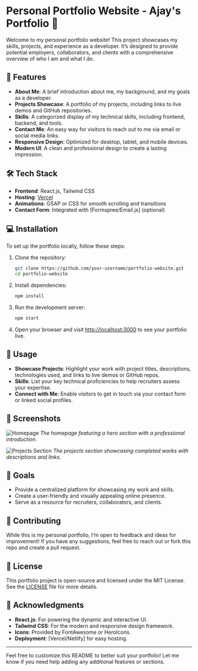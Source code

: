 # Personal Portfolio Website - Ajay's Portfolio 🚀

Welcome to my personal portfolio website! This project showcases my skills, projects, and experience as a developer. It’s designed to provide potential employers, collaborators, and clients with a comprehensive overview of who I am and what I do.

## 🌟 Features

- **About Me**: A brief introduction about me, my background, and my goals as a developer.
- **Projects Showcase**: A portfolio of my projects, including links to live demos and GitHub repositories.
- **Skills**: A categorized display of my technical skills, including frontend, backend, and tools.
- **Contact Me**: An easy way for visitors to reach out to me via email or social media links.
- **Responsive Design**: Optimized for desktop, tablet, and mobile devices.
- **Modern UI**: A clean and professional design to create a lasting impression.

## 🛠️ Tech Stack

- **Frontend**: React.js, Tailwind CSS
- **Hosting**: [Vercel](https://ajayportfolio.freewebhostmost.com/)
- **Animations**: GSAP or CSS for smooth scrolling and transitions
- **Contact Form**: Integrated with [Formspree/Email.js] (optional)

## 💻 Installation

To set up the portfolio locally, follow these steps:

1. Clone the repository:
    ```bash
    git clone https://github.com/your-username/portfolio-website.git
    cd portfolio-website
    ```

2. Install dependencies:
    ```bash
    npm install
    ```

3. Run the development server:
    ```bash
    npm start
    ```

4. Open your browser and visit [http://localhost:3000](http://localhost:3000) to see your portfolio live.

## 🔑 Usage

- **Showcase Projects**: Highlight your work with project titles, descriptions, technologies used, and links to live demos or GitHub repos.
- **Skills**: List your key technical proficiencies to help recruiters assess your expertise.
- **Connect with Me**: Enable visitors to get in touch via your contact form or linked social profiles.

## 📸 Screenshots

![Homepage](assets/images/homepage-screenshot.png)
_The homepage featuring a hero section with a professional introduction._

![Projects Section](assets/images/projects-screenshot.png)
_The projects section showcasing completed works with descriptions and links._

## 🎯 Goals

- Provide a centralized platform for showcasing my work and skills.
- Create a user-friendly and visually appealing online presence.
- Serve as a resource for recruiters, collaborators, and clients.

## 🤝 Contributing

While this is my personal portfolio, I’m open to feedback and ideas for improvement! If you have any suggestions, feel free to reach out or fork this repo and create a pull request.

## 📝 License

This portfolio project is open-source and licensed under the MIT License. See the [LICENSE](LICENSE) file for more details.

## 🙏 Acknowledgments

- **React.js**: For powering the dynamic and interactive UI.
- **Tailwind CSS**: For the modern and responsive design framework.
- **Icons**: Provided by FontAwesome or HeroIcons.
- **Deployment**: [Vercel/Netlify] for easy hosting.

---

Feel free to customize this README to better suit your portfolio! Let me know if you need help adding any additional features or sections.
